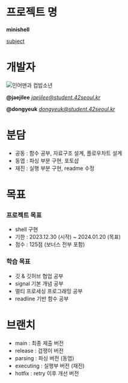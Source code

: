 # 프로젝트 명
**minishell**
  
<a href="https://cdn.intra.42.fr/pdf/pdf/115374/en.subject.pdf" target="_blank">subject</a>

# 개발자
![인어맨과 컵밥소년](https://github.com/yupab3/minishell/assets/100816515/e9788c80-4373-4e0d-b768-458cf6706e20)
  
**@jaejilee** *<jaejilee@student.42seoul.kr>*
  
**@dongyeuk** *<dongyeuk@student.42seoul.kr>*

# 분담
- 공동 : 함수 공부, 자료구조 설계, 플로우차트 설계
- 동엽 : 파싱 부분 구현, 포토샵
- 재진 : 실행 부분 구현, readme 수정

# 목표
### 프로젝트 목표
- shell 구현
- 기한 : 2023.12.30 (시작) ~ 2024.01.20 (목표)
- 점수 : 125점 (보너스 전부 포함)

### 학습 목표
- 깃 & 깃허브 협업 공부
- signal 기본 개념 공부
- 멀티 프로세싱 프로그래밍 공부
- readline 기반 함수 공부

# 브랜치
- main       : 최종 제출 버전
- release    : 겁쟁이 버전
- parsing    : 파싱 버전 (동엽)
- executing  : 실행부 버전 (재진)
- hotfix     : retry 이후 개선 버전
